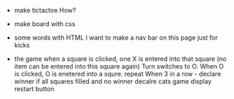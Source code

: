 * make tictactoe
How?

* make board with css

* some words with HTML
I want to make a nav bar on this page just for kicks

* the game
    when a square is clicked, one X is entered into that square
    (no item can be entered into this square again)
    Turn switches to O. When O is clicked, O is enetered into a squre.
    repeat
    When 3 in a row - declare winner
    if all squares filled and no winner decalre cats game
    display restart button

